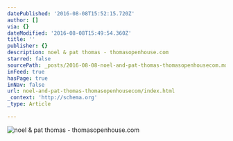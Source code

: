 ```yaml
---
datePublished: '2016-08-08T15:52:15.720Z'
author: []
via: {}
dateModified: '2016-08-08T15:49:54.360Z'
title: ''
publisher: {}
description: noel & pat thomas - thomasopenhouse.com
starred: false
sourcePath: _posts/2016-08-08-noel-and-pat-thomas-thomasopenhousecom.md
inFeed: true
hasPage: true
inNav: false
url: noel-and-pat-thomas-thomasopenhousecom/index.html
_context: 'http://schema.org'
_type: Article

---
```

![noel & pat thomas - thomasopenhouse.com](https://the-grid-user-content.s3-us-west-2.amazonaws.com/0e7196fb-4a8f-4f6e-9e04-09cc94fd750c.jpg)